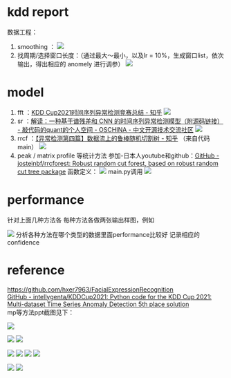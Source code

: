 # kdd  report
数据工程：
1. smoothing ：
![](kdd%20%20report/1AF52967-80B3-4E8A-9698-68FAD7BF4D12.png)
3. 找周期/选择窗口长度：（通过最大～最小，以及lr = 10%，生成窗口list，依次输出，得出相应的 anomely  进行调参）
![](kdd%20%20report/1AAD5D1C-7A1B-41D2-AC10-F01538E50F50.png)

# model
1. fft ：[KDD Cup2021时间序列异常检测竞赛总结 - 知乎](https://zhuanlan.zhihu.com/p/428260507)
![](kdd%20%20report/82B120D7-9D78-4B00-A102-29B54BB32F8B.png)
2.  sr ：[解读：一种基于谱残差和 CNN 的时间序列异常检测模型（附源码链接） - 敲代码的quant的个人空间 - OSCHINA - 中文开源技术交流社区](https://my.oschina.net/u/4586457/blog/5140236) 
![](kdd%20%20report/7C0E21FB-71E3-47F4-856B-5804D30BC134.png)
3.  rrcf ：[【异常检测第四篇】数据流上的鲁棒随机切割树 - 知乎](https://zhuanlan.zhihu.com/p/347000008)
（来自代码main）
![](kdd%20%20report/6E338085-464E-4590-829B-7B1AA0A63020.png)
4. peak / matrix  profile  等统计方法 参加-日本人youtube和github：[GitHub - josteinbf/rrcforest: Robust random cut forest, based on robust random cut tree package](https://github.com/josteinbf/rrcforest)
函数定义：
![](kdd%20%20report/59E36D62-BC02-494F-998D-A66F7C181C61.png)
main.py调用
![](kdd%20%20report/BDF66D4A-BBAA-4878-A381-FAB2BAC3587A.png)



# performance
针对上面几种方法各
每种方法各做两张输出样图，例如

![](kdd%20%20report/97D270FF-2DB0-4FDB-BA19-EFB644E652A8.png)
分析各种方法在哪个类型的数据里面performance比较好
记录相应的confidence


# reference               
https://github.com/hxer7963/FacialExpressionRecognition         
[GitHub - intellygenta/KDDCup2021: Python code for the KDD Cup 2021: Multi-dataset Time Series Anomaly Detection 5th place solution](https://github.com/intellygenta/KDDCup2021)    
mp等方法ppt截图见下：

![](kdd%20%20report/8547CCE2-5AC1-416E-ADDC-D663A4FA872D.png)

![](kdd%20%20report/54F1526A-A5F3-4C3F-9CA4-C0AB21048209.png)
![](kdd%20%20report/156DC664-1DC3-41D1-B289-6162FCC79AA6.png)

![](kdd%20%20report/66730793-F726-45B8-BEDB-E45DAC1A56D6.png)
![](kdd%20%20report/FB8211F8-C63E-4C90-871C-B7AA2C947B8A.png)
![](kdd%20%20report/C9171DFC-7FE6-4189-A5B2-85E7D2A88E3B.png)
![](kdd%20%20report/E5864F72-5AB2-460C-87AA-7AF2ADAA62C3.png)

![](kdd%20%20report/4C1B3547-9D9B-435D-B9E0-8ED192C9FD4A.png)
![](kdd%20%20report/C9F269E8-80AB-4828-B83A-F62C3E9A32A4.png)
